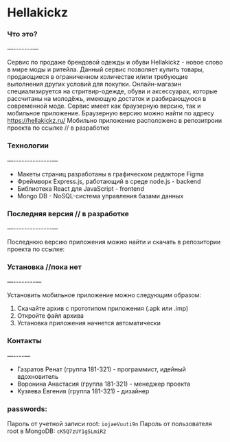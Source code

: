 # Hellakickz

### Что это?
—-------—

Сервис по продаже брендовой одежды и обуви Hellakickz - новое
слово в мире моды и ритейла. Данный сервис позволяет купить
товары, продающиеся в ограниченном количестве и/или требующие
выполнения других условий для покупки. Онлайн-магазин
специализируется на стритвир-одежде, обуви и аксессуарах, которые
рассчитаны на молодёжь, имеющую достаток и разбирающуюся в
современной моде. Сервис имеет как браузерную версию, так и
мобильное приложение.
Браузерную версию можно найти по адресу https://hellakickz.ru/
Мобильно приложение расположено в репозитроии проекта по ссылке  // в разработке

### Технологии
—--------------—

* Макеты страниц разработаны в графическом редакторе Figma
* Фреймворк Express.js, работающий в среде node.js - backend
* Библиотека React для JavaScript - frontend
* Mongo DB - NoSQL-система управления базами данных


### Последняя версия // в разработке
—--------------—

Последнюю версию приложения можно найти и скачать в репозитории
проекта по ссылке: 

### Установка //пока нет
—--------—

Установить мобильное приложение можно следующим образом:
1. Скачайте архив с прототипом приложения (.apk или .imp)
2. Откройте файл архива
3. Установка приложения начнется автоматически



### Контакты
—----—

* Газратов Ренат (группа 181-321) - программист, идейный
вдохновитель
* Воронина Анастасия (группа 181-321) - менеджер проекта
* Кузяева Евгения (группа 181-321) - дизайнер

### passwords:

Пароль от учетной записи root:
`iojaeVuuti9n`
Пароль от пользователя root в MongoDB:
`cK5Q7zUY1gSLmiR2`
